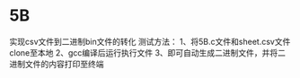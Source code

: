 # 5B
实现csv文件到二进制bin文件的转化
测试方法：
1、将5B.c文件和sheet.csv文件clone至本地
2、gcc编译后运行执行文件
3、即可自动生成二进制文件，并将二进制文件的内容打印至终端
